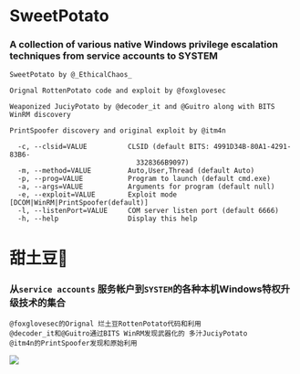 # SweetPotato 
### A collection of various native Windows privilege escalation techniques from service accounts to SYSTEM

```
SweetPotato by @_EthicalChaos_

Orignal RottenPotato code and exploit by @foxglovesec
  
Weaponized JuciyPotato by @decoder_it and @Guitro along with BITS WinRM discovery
  
PrintSpoofer discovery and original exploit by @itm4n
  
  -c, --clsid=VALUE          CLSID (default BITS: 4991D34B-80A1-4291-83B6-
                               3328366B9097)
  -m, --method=VALUE         Auto,User,Thread (default Auto)
  -p, --prog=VALUE           Program to launch (default cmd.exe)
  -a, --args=VALUE           Arguments for program (default null)
  -e, --exploit=VALUE        Exploit mode [DCOM|WinRM|PrintSpoofer(default)]
  -l, --listenPort=VALUE     COM server listen port (default 6666)
  -h, --help                 Display this help
```

# 甜土豆🥔

### 从`service accounts` 服务帐户到`SYSTEM`的各种本机Windows特权升级技术的集合

```
@foxglovesec的Orignal 烂土豆RottenPotato代码和利用
@decoder_it和@Guitro通过BITS WinRM发现武器化的 多汁JuciyPotato
@itm4n的PrintSpoofer发现和原始利用
```

![](./build.png)
